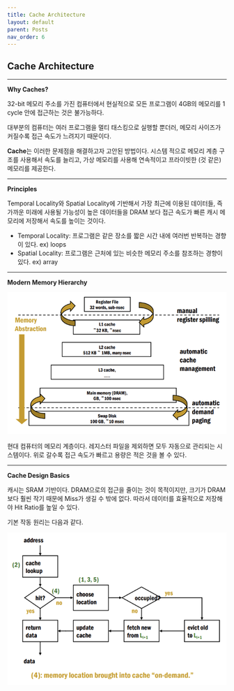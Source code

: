 ```yaml
---
title: Cache Architecture
layout: default
parent: Posts
nav_order: 6
---
```


## Cache Architecture  

---

**Why Caches?**  

32-bit 메모리 주소를 가진 컴퓨터에서 현실적으로 모든 프로그램이 4GB의 메모리를 1 cycle 안에 접근하는 것은 불가능하다. 

대부분의 컴퓨터는 여러 프로그램을 멀티 태스킹으로 실행할 뿐더러, 메모리 사이즈가 커질수록 접근 속도가 느려지기 때문이다.  

**Cache**는 이러한 문제점을 해결하고자 고안된 방법이다. 시스템 적으로 메모리 계층 구조를 사용해서 속도를 늘리고, 가상 메모리를 사용해 연속적이고 프라이빗한 (것 같은) 메모리를 제공한다. 

---

**Principles**  

Temporal Locality와 Spatial Locality에 기반해서 가장 최근에 이용된 데이터들, 즉 가까운 미래에 사용될 가능성이 높은 데이터들을 DRAM 보다 접근 속도가 빠른 캐시 메모리에 저장해서 속도를 높이는 것이다.   

- Temporal Locality: 프로그램은 같은 장소를 짧은 시간 내에 여러번 반복하는 경향이 있다. ex) loops  
- Spatial Locality: 프로그램은 근처에 있는 비슷한 메모리 주소를 참조하는 경향이 있다. ex) array

---

**Modern Memory Hierarchy**  

![1](../images/cache/1.png)

현대 컴퓨터의 메모리 계층이다. 레지스터 파일을 제외하면 모두 자동으로 관리되는 시스템이다. 위로 갈수록 접근 속도가 빠르고 용량은 적은 것을 볼 수 있다. 

---

**Cache Design Basics**  

캐시는 SRAM 기반이다. DRAM으로의 접근을 줄이는 것이 목적이지만, 크기가 DRAM 보다 훨씬 작기 때문에 Miss가 생길 수 밖에 없다. 따라서 데이터를 효율적으로 저장해야 Hit Ratio를 높일 수 있다.  

기본 작동 원리는 다음과 같다.  

![2](../images/cache/2.png)







